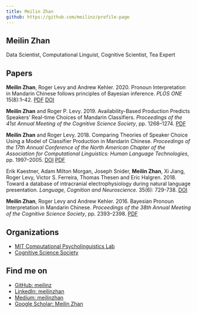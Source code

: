 ```yaml
---
title: Meilin Zhan
github: https://github.com/meilinz/profile-page
---
```


## Meilin Zhan

Data Scientist, Computational Linguist, Cognitive Scientist, Tea Expert

## Papers
  **Meilin Zhan**, Roger Levy and Andrew Kehler. 2020. Pronoun Interpretation in Mandarin Chinese follows principles of Bayesian inference.  *PLOS ONE* 15(8):1–42. [PDF](https://journals.plos.org/plosone/article/file?id=10.1371/journal.pone.0237012&type=printable) [DOI](https://journals.plos.org/plosone/article?id=10.1371/journal.pone.0237012)
  
  **Meilin Zhan** and Roger P. Levy. 2019. Availability-Based Production Predicts Speakers’ Real-time Choices of Mandarin Classifiers.  *Proceedings of the 41st Annual Meeting of the Cognitive Science Society*, pp. 1268–1274. [PDF](https://cogsci.mindmodeling.org/2019/papers/0231/0231.pdf)

  **Meilin Zhan** and Roger Levy. 2018. Comparing Theories of Speaker Choice Using a Model of Classifier Production in Mandarin Chinese. *Proceedings of the 17th Annual Conference of the North American Chapter of the Association for Computational Linguistics: Human Language Technologies*, pp. 1997–2005. [DOI](https://www.aclweb.org/anthology/N18-1181/) [PDF](https://www.aclweb.org/anthology/N18-1181.pdf)

  Erik Kaestner, Adam Milton Morgan, Joseph Snider, **Meilin Zhan**, Xi Jiang, Roger Levy, Victor S. Ferreira, Thomas Thesen and Eric Halgren. 2018. Toward a database of intracranial electrophysiology during natural language presentation.  *Language, Cognition and Neuroscience.* 35(6): 729-738. [DOI](https://www.tandfonline.com/doi/abs/10.1080/23273798.2018.1500262?journalCode=plcp21)

  **Meilin Zhan**, Roger Levy and Andrew Kehler. 2016. Bayesian Pronoun Interpretation in Mandarin Chinese. *Proceedings of the 38th Annual Meeting of the Cognitive Science Society*, pp. 2393–2398. [PDF](https://cogsci.mindmodeling.org/2016/papers/0414/paper0414.pdf)






## Organizations
- [MIT Computational Psycholinguistics Lab](http://cpl.mit.edu/)
- [Cognitive Science Society](https://cognitivesciencesociety.org/)

## Find me on
- [GitHub: meilinz](https://github.com/meilinz)
- [LinkedIn: meilinzhan](https://www.linkedin.com/in/meilinzhan/)
- [Medium: meilinzhan](https://medium.com/@meilinzhan)
- [Google Scholar: Meilin Zhan](https://scholar.google.com/citations?user=OX7MvuMAAAAJ&hl=en)
